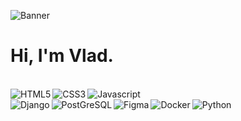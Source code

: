 ![Banner](https://github.com/vkoudela-dev/vkoudela-dev/blob/main/banner2.gif)

# Hi, I'm Vlad.

<br>

<img align="left" alt="HTML5" src="https://img.shields.io/badge/-HTML5-E34F26?style=for-the-badge&labelColor=252525&logo=html5&logoColor=E34F26"/>

<img align="left" alt="CSS3" src="https://img.shields.io/badge/-CSS3-1572B6?style=for-the-badge&labelColor=252525&logo=css3&logoColor=1572B6"/>

<img align="left" alt="Javascript" src="https://img.shields.io/badge/-Javascript-F0DB4F?style=for-the-badge&labelColor=252525&logo=javascript&logoColor=F0DB4F"/>

<br>

<img align="left" alt="Django" src="https://img.shields.io/badge/-Django-2baa77?style=for-the-badge&labelColor=252525&logo=django&logoColor=2baa77"/>

<img align="left" alt="PostGreSQL" src="https://img.shields.io/badge/-PostGreSQL-4169E1?style=for-the-badge&labelColor=252525&logo=PostGreSQL&logoColor=4169E1"/>

<img align="left" alt="Figma" src="https://img.shields.io/badge/-Figma-F24E1E?style=for-the-badge&labelColor=252525&logo=figma&logoColor=F24E1E"/>

<img align="left" alt="Docker" src="https://img.shields.io/badge/-Docker-2496ED?style=for-the-badge&labelColor=252525&logo=docker&logoColor=2496ED"/>

<img align="left" alt="Python" src="https://img.shields.io/badge/-Python-3776AB?style=for-the-badge&labelColor=252525&logo=python&logoColor=3776AB"/>
